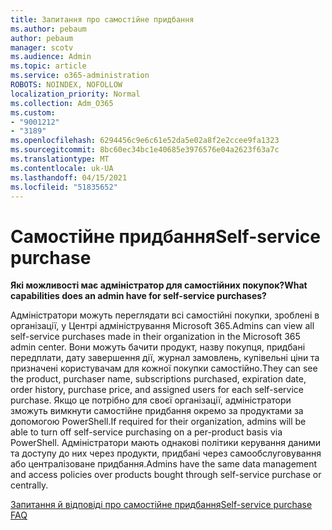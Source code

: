 ```yaml
---
title: Запитання про самостійне придбання
ms.author: pebaum
author: pebaum
manager: scotv
ms.audience: Admin
ms.topic: article
ms.service: o365-administration
ROBOTS: NOINDEX, NOFOLLOW
localization_priority: Normal
ms.collection: Adm_O365
ms.custom:
- "9001212"
- "3189"
ms.openlocfilehash: 6294456c9e6c61e52da5e02a8f2e2ccee9fa1323
ms.sourcegitcommit: 8bc60ec34bc1e40685e3976576e04a2623f63a7c
ms.translationtype: MT
ms.contentlocale: uk-UA
ms.lasthandoff: 04/15/2021
ms.locfileid: "51835652"
---
```

# <a name="self-service-purchase"></a><span data-ttu-id="b7a49-102">Самостійне придбання</span><span class="sxs-lookup"><span data-stu-id="b7a49-102">Self-service purchase</span></span>

<span data-ttu-id="b7a49-103">**Які можливості має адміністратор для самостійних покупок?**</span><span class="sxs-lookup"><span data-stu-id="b7a49-103">**What capabilities does an admin have for self-service purchases?**</span></span>

<span data-ttu-id="b7a49-104">Адміністратори можуть переглядати всі самостійні покупки, зроблені в організації, у Центрі адміністрування Microsoft 365.</span><span class="sxs-lookup"><span data-stu-id="b7a49-104">Admins can view all self-service purchases made in their organization in the Microsoft 365 admin center.</span></span> <span data-ttu-id="b7a49-105">Вони можуть бачити продукт, назву покупця, придбані передплати, дату завершення дії, журнал замовлень, купівельні ціни та призначені користувачам для кожної покупки самостійно.</span><span class="sxs-lookup"><span data-stu-id="b7a49-105">They can see the product, purchaser name, subscriptions purchased, expiration date, order history, purchase price, and assigned users for each self-service purchase.</span></span>  <span data-ttu-id="b7a49-106">Якщо це потрібно для своєї організації, адміністратори зможуть вимкнути самостійне придбання окремо за продуктами за допомогою PowerShell.</span><span class="sxs-lookup"><span data-stu-id="b7a49-106">If required for their organization, admins will be able to turn off self-service purchasing on a per-product basis via PowerShell.</span></span>  <span data-ttu-id="b7a49-107">Адміністратори мають однакові політики керування даними та доступу до них через продукти, придбані через самообслуговування або централізоване придбання.</span><span class="sxs-lookup"><span data-stu-id="b7a49-107">Admins have the same data management and access policies over products bought through self-service purchase or centrally.</span></span>

[<span data-ttu-id="b7a49-108">Запитання й відповіді про самостійне придбання</span><span class="sxs-lookup"><span data-stu-id="b7a49-108">Self-service purchase FAQ</span></span>](https://aka.ms/self-service-purchase-faq)

